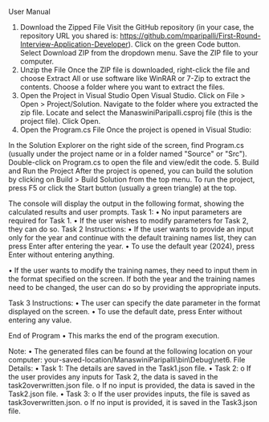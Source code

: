 User Manual
1. Download the Zipped File
Visit the GitHub repository (in your case, the repository URL you shared is: https://github.com/mparipalli/First-Round-Interview-Application-Developer).
Click on the green Code button.
Select Download ZIP from the dropdown menu.
Save the ZIP file to your computer.
2. Unzip the File
Once the ZIP file is downloaded, right-click the file and choose Extract All or use software like WinRAR or 7-Zip to extract the contents.
Choose a folder where you want to extract the files.
3. Open the Project in Visual Studio
Open Visual Studio.
Click on File > Open > Project/Solution.
Navigate to the folder where you extracted the zip file.
Locate and select the ManaswiniParipalli.csproj file (this is the project file).
Click Open.
4. Open the Program.cs File
Once the project is opened in Visual Studio:

In the Solution Explorer on the right side of the screen, find Program.cs (usually under the project name or in a folder named "Source" or "Src").
Double-click on Program.cs to open the file and view/edit the code.
5. Build and Run the Project
After the project is opened, you can build the solution by clicking on Build > Build Solution from the top menu.
To run the project, press F5 or click the Start button (usually a green triangle) at the top.

The console will display the output in the following format, showing the calculated results and user prompts.
Task 1:
•	No input parameters are required for Task 1.
•	If the user wishes to modify parameters for Task 2, they can do so.
Task 2 Instructions:
•	If the user wants to provide an input only for the year and continue with the default training names list, they can press Enter after entering the year.
•	To use the default year (2024), press Enter without entering anything.
 
•	If the user wants to modify the training names, they need to input them in the format specified on the screen.
If both the year and the training names need to be changed, the user can do so by providing the appropriate inputs.
 
Task 3 Instructions:
•	The user can specify the date parameter in the format displayed on the screen.
•	To use the default date, press Enter without entering any value.
 
End of Program
•	This marks the end of the program execution.
 
Note:
•	The generated files can be found at the following location on your computer:
your-saved-location/ManaswiniParipalli\bin\Debug\net6.
File Details:
•	Task 1: The details are saved in the Task1.json file.
•	Task 2:
o	If the user provides any inputs for Task 2, the data is saved in the task2overwritten.json file.
o	If no input is provided, the data is saved in the Task2.json file.
•	Task 3:
o	If the user provides inputs, the file is saved as task3overwritten.json.
o	If no input is provided, it is saved in the Task3.json file.
 
